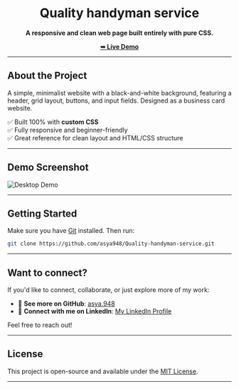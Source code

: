 
<div align="center">

# Quality handyman service

**A responsive and clean web page built entirely with pure CSS.**

[**➥ Live Demo**](https://sarah-petrosyan.github.io/Quality-handyman-service/)

</div>

---

## About the Project
A simple, minimalist website with a black-and-white background, featuring a header, grid layout, buttons, and input fields. Designed as a business card website.

✅ Built 100% with **custom CSS**  
✅ Fully responsive and beginner-friendly  
✅ Great reference for clean layout and HTML/CSS structure

---

## Demo Screenshot

![Desktop Demo](./1234.png)

---

## Getting Started

Make sure you have [Git](https://git-scm.com/downloads) installed. Then run:

```bash
git clone https://github.com/asya948/Quality-handyman-service.git
```

---

## Want to connect?

If you'd like to connect, collaborate, or just explore more of my work:

- 🔗 **See more on GitHub**: [asya.948](https://github.com/asya948)
- 💼 **Connect with me on LinkedIn**: [My LinkedIn Profile](https://www.linkedin.com/in/asya-nersesyan-461a0937a/)

Feel free to reach out!

---

## License

This project is open-source and available under the [MIT License](LICENSE).

---
